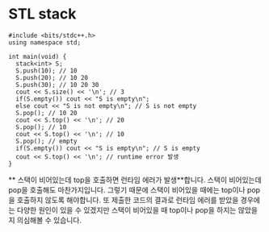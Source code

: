 # STL stack

```
#include <bits/stdc++.h>
using namespace std;

int main(void) {
  stack<int> S;
  S.push(10); // 10
  S.push(20); // 10 20
  S.push(30); // 10 20 30
  cout << S.size() << '\n'; // 3
  if(S.empty()) cout << "S is empty\n";
  else cout << "S is not empty\n"; // S is not empty
  S.pop(); // 10 20
  cout << S.top() << '\n'; // 20
  S.pop(); // 10
  cout << S.top() << '\n'; // 10
  S.pop(); // empty
  if(S.empty()) cout << "S is empty\n"; // S is empty
  cout << S.top() << '\n'; // runtime error 발생
}
```

** 스택이 비어있는데 top을 호출하면 런타임 에러가 발생**합니다. 스택이 비어있는데 pop을 호출해도 마찬가지입니다. 그렇기 때문에 스택이 비어있을 때에는 top이나 pop을 호출하지 않도록 해야합니다. 또 제출한 코드의 결과로 런타임 에러를 받았을 경우에는 다양한 원인이 있을 수 있겠지만 스택이 비어있을 때 top이나 pop을 하지는 않았을지 의심해볼 수 있습니다.
